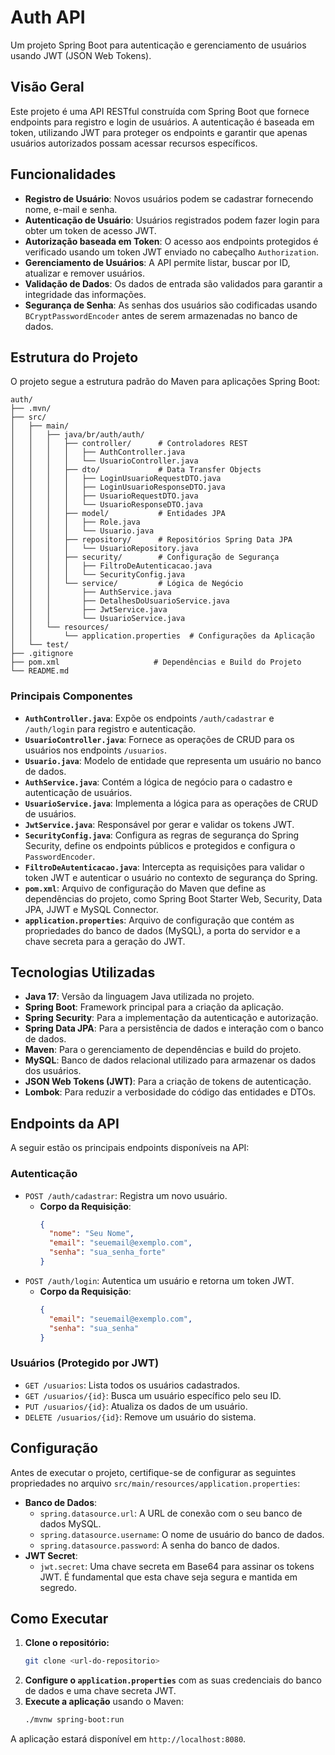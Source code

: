 # Auth API

Um projeto Spring Boot para autenticação e gerenciamento de usuários usando JWT (JSON Web Tokens).

## Visão Geral

Este projeto é uma API RESTful construída com Spring Boot que fornece endpoints para registro e login de usuários. A autenticação é baseada em token, utilizando JWT para proteger os endpoints e garantir que apenas usuários autorizados possam acessar recursos específicos.

## Funcionalidades

* **Registro de Usuário**: Novos usuários podem se cadastrar fornecendo nome, e-mail e senha.
* **Autenticação de Usuário**: Usuários registrados podem fazer login para obter um token de acesso JWT.
* **Autorização baseada em Token**: O acesso aos endpoints protegidos é verificado usando um token JWT enviado no cabeçalho `Authorization`.
* **Gerenciamento de Usuários**: A API permite listar, buscar por ID, atualizar e remover usuários.
* **Validação de Dados**: Os dados de entrada são validados para garantir a integridade das informações.
* **Segurança de Senha**: As senhas dos usuários são codificadas usando `BCryptPasswordEncoder` antes de serem armazenadas no banco de dados.

## Estrutura do Projeto

O projeto segue a estrutura padrão do Maven para aplicações Spring Boot:

```text
auth/
├── .mvn/
├── src/
│   ├── main/
│   │   ├── java/br/auth/auth/
│   │   │   ├── controller/      # Controladores REST
│   │   │   │   ├── AuthController.java
│   │   │   │   └── UsuarioController.java
│   │   │   ├── dto/             # Data Transfer Objects
│   │   │   │   ├── LoginUsuarioRequestDTO.java
│   │   │   │   ├── LoginUsuarioResponseDTO.java
│   │   │   │   ├── UsuarioRequestDTO.java
│   │   │   │   └── UsuarioResponseDTO.java
│   │   │   ├── model/           # Entidades JPA
│   │   │   │   ├── Role.java
│   │   │   │   └── Usuario.java
│   │   │   ├── repository/      # Repositórios Spring Data JPA
│   │   │   │   └── UsuarioRepository.java
│   │   │   ├── security/        # Configuração de Segurança
│   │   │   │   ├── FiltroDeAutenticacao.java
│   │   │   │   └── SecurityConfig.java
│   │   │   └── service/         # Lógica de Negócio
│   │   │       ├── AuthService.java
│   │   │       ├── DetalhesDoUsuarioService.java
│   │   │       ├── JwtService.java
│   │   │       └── UsuarioService.java
│   │   └── resources/
│   │       └── application.properties  # Configurações da Aplicação
│   └── test/
├── .gitignore
├── pom.xml                     # Dependências e Build do Projeto
└── README.md

```
### Principais Componentes

* **`AuthController.java`**: Expõe os endpoints `/auth/cadastrar` e `/auth/login` para registro e autenticação.
* **`UsuarioController.java`**: Fornece as operações de CRUD para os usuários nos endpoints `/usuarios`.
* **`Usuario.java`**: Modelo de entidade que representa um usuário no banco de dados.
* **`AuthService.java`**: Contém a lógica de negócio para o cadastro e autenticação de usuários.
* **`UsuarioService.java`**: Implementa a lógica para as operações de CRUD de usuários.
* **`JwtService.java`**: Responsável por gerar e validar os tokens JWT.
* **`SecurityConfig.java`**: Configura as regras de segurança do Spring Security, define os endpoints públicos e protegidos e configura o `PasswordEncoder`.
* **`FiltroDeAutenticacao.java`**: Intercepta as requisições para validar o token JWT e autenticar o usuário no contexto de segurança do Spring.
* **`pom.xml`**: Arquivo de configuração do Maven que define as dependências do projeto, como Spring Boot Starter Web, Security, Data JPA, JJWT e MySQL Connector.
* **`application.properties`**: Arquivo de configuração que contém as propriedades do banco de dados (MySQL), a porta do servidor e a chave secreta para a geração do JWT.

## Tecnologias Utilizadas

* **Java 17**: Versão da linguagem Java utilizada no projeto.
* **Spring Boot**: Framework principal para a criação da aplicação.
* **Spring Security**: Para a implementação da autenticação e autorização.
* **Spring Data JPA**: Para a persistência de dados e interação com o banco de dados.
* **Maven**: Para o gerenciamento de dependências e build do projeto.
* **MySQL**: Banco de dados relacional utilizado para armazenar os dados dos usuários.
* **JSON Web Tokens (JWT)**: Para a criação de tokens de autenticação.
* **Lombok**: Para reduzir a verbosidade do código das entidades e DTOs.

## Endpoints da API

A seguir estão os principais endpoints disponíveis na API:

### Autenticação

* `POST /auth/cadastrar`: Registra um novo usuário.
    * **Corpo da Requisição**:
        ```json
        {
          "nome": "Seu Nome",
          "email": "seuemail@exemplo.com",
          "senha": "sua_senha_forte"
        }
        ```
* `POST /auth/login`: Autentica um usuário e retorna um token JWT.
    * **Corpo da Requisição**:
        ```json
        {
          "email": "seuemail@exemplo.com",
          "senha": "sua_senha"
        }
        ```

### Usuários (Protegido por JWT)

* `GET /usuarios`: Lista todos os usuários cadastrados.
* `GET /usuarios/{id}`: Busca um usuário específico pelo seu ID.
* `PUT /usuarios/{id}`: Atualiza os dados de um usuário.
* `DELETE /usuarios/{id}`: Remove um usuário do sistema.

## Configuração

Antes de executar o projeto, certifique-se de configurar as seguintes propriedades no arquivo `src/main/resources/application.properties`:

* **Banco de Dados**:
    * `spring.datasource.url`: A URL de conexão com o seu banco de dados MySQL.
    * `spring.datasource.username`: O nome de usuário do banco de dados.
    * `spring.datasource.password`: A senha do banco de dados.
* **JWT Secret**:
    * `jwt.secret`: Uma chave secreta em Base64 para assinar os tokens JWT. É fundamental que esta chave seja segura e mantida em segredo.

## Como Executar

1.  **Clone o repositório:**
    ```bash
    git clone <url-do-repositorio>
    ```
2.  **Configure o `application.properties`** com as suas credenciais do banco de dados e uma chave secreta JWT.
3.  **Execute a aplicação** usando o Maven:
    ```bash
    ./mvnw spring-boot:run
    ```

A aplicação estará disponível em `http://localhost:8080`.
